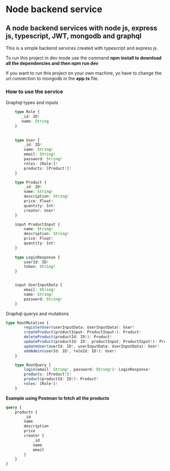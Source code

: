 # Node backend service
## A node backend services with node js, express js, typescript, JWT, mongodb and graphql

This is a simple backend services created with typescript and express js.

To run this project in dev mode use the command **npm install to download all the dependencies and then npm run dev**

If you want to run this project on your own machine, yo have to change the url connection to mongodb in the **app.ts** file.

### How to use the service

Graphql types and inputs

```typescript
    type Role {
       _id: ID!
       name: String
    }
    
    
    type User {
        _id: ID!
        name: String!
        email: String!
        password: String!
        roles: [Role!]!
        products: [Product!]!
    }

    type Product {
        _id: ID!
        name: String!
        description: String!
        price: Float!
        quantity: Int!
        creator: User!
    }

    input ProductInput {
        name: String!
        description: String!
        price: Float!
        quantity: Int!
    }
    
    type LoginResponse {
        userId: ID!
        token: String!
    }


    input UserInputData {
        email: String!
        name: String!
        password: String!
    }
 ```
 
Graphql querys and mutations

```typescript
type RootMutation {
        registerUser(userInputData: UserInputData): User!
        createProduct(productInput: ProductInput!): Product!
        deleteProduct(productId: ID!): Product!
        updateProduct(productId: ID!, productInput: ProductInput!): Product!
        updateUser(userId: ID!, userInputData: UserInputData): User!
        addAdmin(userId: ID!, roleId: ID!): User!
    }

    type RootQuery {
        login(email: String!, password: String!): LoginResponse!
        products: [Product!]!
        product(productId: ID!): Product!
        roles: [Role!]!
    }
```

**Example using Postman to fetch all the products**

```graphql
query {
    products {
        _id
        name
        description
        price
        creator {
            _id
            name
            email
        }
    }
}
```



